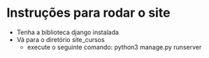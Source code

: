 # Instruções para rodar o site

* Tenha a biblioteca django instalada
* Vá para o diretório site_cursos
    * execute o seguinte comando: python3 manage.py runserver